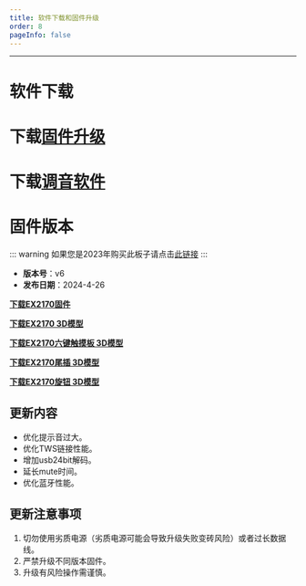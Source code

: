 ```yaml
---
title: 软件下载和固件升级
order: 8
pageInfo: false
---
```

---
# 软件下载
# 下载[固件升级](https://likeyou156156.online:9000/lky/tools/MV_Assisant_Tools_2021_V3.0.9T(2023.05.29).exe)
# 下载[调音软件](https://likeyou156156.online:9000/lky/tools/ACPWorkbench_24bit.exe)

# 固件版本
::: warning
如果您是2023年购买此板子请点击[此链接](/firmware/)
:::
- **版本号**：v6
- **发布日期**：2024-4-26

**[下载EX2170固件](https://likeyou156156.online:9000/lky/EX/EX2170/bin/EX202_2170-2024-11-8.mva)**

**[下载EX2170 3D模型](https://likeyou156156.online:9000/lky/3D/EX202_2170.step)**

**[下载EX2170六键触摸板 3D模型](https://likeyou156156.online:9000/lky/3D/EX202_6jcmb.step)**

**[下载EX2170尾插 3D模型](https://likeyou156156.online:9000/lky/3D/EX202wc.step)**

**[下载EX2170旋钮 3D模型](https://likeyou156156.online:9000/lky/3D/EX202_xn.step)**

## 更新内容
- 优化提示音过大。
- 优化TWS链接性能。
- 增加usb24bit解码。
- 延长mute时间。
- 优化蓝牙性能。

## 更新注意事项
1. 切勿使用劣质电源（劣质电源可能会导致升级失败变砖风险）或者过长数据线。
2. 严禁升级不同版本固件。
3. 升级有风险操作需谨慎。
